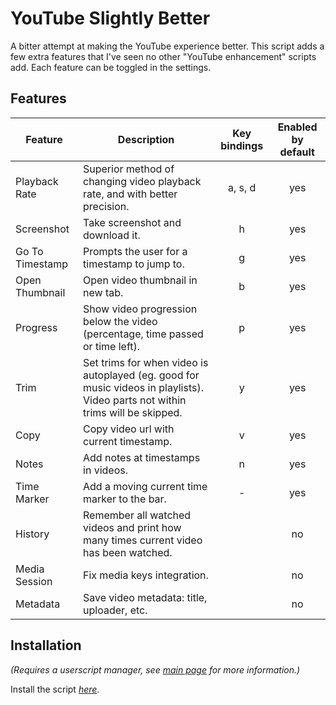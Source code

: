 # YouTube Slightly Better

A bitter attempt at making the YouTube experience better. This script adds a few extra features that I've seen no other "YouTube enhancement" scripts add. Each feature can be toggled in the settings.

## Features

| Feature | Description | Key bindings | Enabled by default |
| --- | --- | :---: | :---: |
| Playback Rate | Superior method of changing video playback rate, and with better precision. | a, s, d | yes |
| Screenshot | Take screenshot and download it. | h | yes |
| Go To Timestamp | Prompts the user for a timestamp to jump to. | g | yes |
| Open Thumbnail | Open video thumbnail in new tab. | b | yes |
| Progress | Show video progression below the video (percentage, time passed or time left). | p | yes |
| Trim | Set trims for when video is autoplayed (eg. good for music videos in playlists). Video parts not within trims will be skipped. | y | yes |
| Copy | Copy video url with current timestamp. | v | yes |
| Notes | Add notes at timestamps in videos. | n | yes |
| Time Marker | Add a moving current time marker to the bar. | - | yes |
| History | Remember all watched videos and print how many times current video has been watched. | | no |
| Media Session | Fix media keys integration. | | no |
| Metadata | Save video metadata: title, uploader, etc. | | no |

## Installation

_(Requires a userscript manager, see [main page](https://github.com/josefandersson/userscripts#installation) for more information.)_

Install the script [_here_](https://github.com/josefandersson/userscripts/raw/master/youtube-slightly-better/youtube-slightly-better.user.js).
